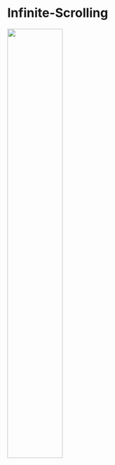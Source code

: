 # Infinite-Scrolling


[<img src="" width="50%">](https://user-images.githubusercontent.com/99286902/162562934-8ef44902-2aad-480f-9d1c-02dddfd45ea1.mp4)

